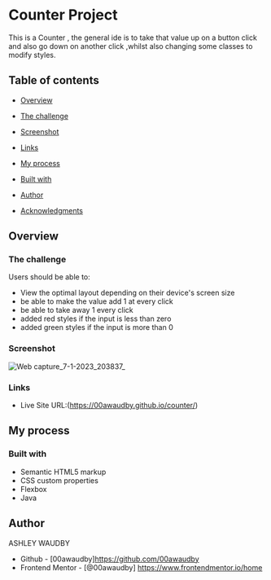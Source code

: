 # Counter Project 

This is a Counter , the general ide is to take that value up on a button click and also go down on another click ,whilst also changing some classes to modify styles.

## Table of contents

- [Overview](#overview)

- [The challenge](#the-challenge)
  
- [Screenshot](#screenshot)
  
- [Links](#links)
  
- [My process](#my-process)

- [Built with](#built-with)
  
- [Author](#author)

- [Acknowledgments](#acknowledgments)


## Overview

### The challenge

Users should be able to:

- View the optimal layout depending on their device's screen size
- be able to make the value add 1 at every click
- be able to take away 1 every click
- added red styles if the input is less than zero
- added green styles if the input is more than 0

### Screenshot


![Web capture_7-1-2023_203837_](https://user-images.githubusercontent.com/84845712/211169529-f288ce00-cddc-48fb-b58c-b41f3773b3ae.jpeg)





### Links


- Live Site URL:(https://00awaudby.github.io/counter/)

## My process

### Built with

- Semantic HTML5 markup
- CSS custom properties
- Flexbox
- Java





## Author

ASHLEY WAUDBY

- Github - [00awaudby]https://github.com/00awaudby
- Frontend Mentor - [@00awaudby] https://www.frontendmentor.io/home




